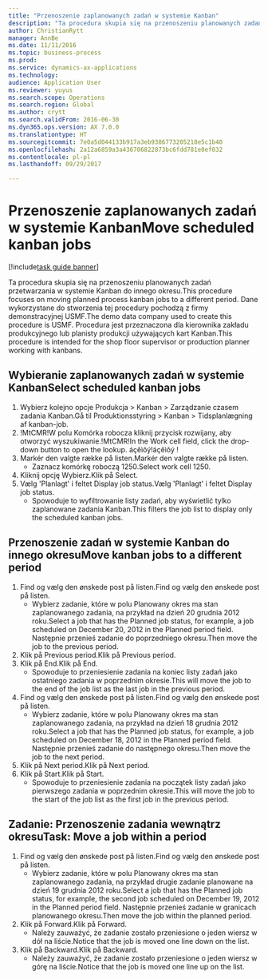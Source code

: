 ```yaml
--- 
title: "Przenoszenie zaplanowanych zadań w systemie Kanban"
description: "Ta procedura skupia się na przenoszeniu planowanych zadań przetwarzania w systemie Kanban do innego okresu."
author: ChristianRytt
manager: AnnBe
ms.date: 11/11/2016
ms.topic: business-process
ms.prod: 
ms.service: dynamics-ax-applications
ms.technology: 
audience: Application User
ms.reviewer: yuyus
ms.search.scope: Operations
ms.search.region: Global
ms.author: crytt
ms.search.validFrom: 2016-06-30
ms.dyn365.ops.version: AX 7.0.0
ms.translationtype: HT
ms.sourcegitcommit: 7e0a5d044133b917a3eb9386773205218e5c1b40
ms.openlocfilehash: 2a12a6859a3a436706822873bc6fdd781e0ef032
ms.contentlocale: pl-pl
ms.lasthandoff: 09/29/2017

---
```

# <a name="move-scheduled-kanban-jobs"></a><span data-ttu-id="2a375-103">Przenoszenie zaplanowanych zadań w systemie Kanban</span><span class="sxs-lookup"><span data-stu-id="2a375-103">Move scheduled kanban jobs</span></span>

[!include[task guide banner](../../includes/task-guide-banner.md)]

<span data-ttu-id="2a375-104">Ta procedura skupia się na przenoszeniu planowanych zadań przetwarzania w systemie Kanban do innego okresu.</span><span class="sxs-lookup"><span data-stu-id="2a375-104">This procedure focuses on moving planned process kanban jobs to a different period.</span></span> <span data-ttu-id="2a375-105">Dane wykorzystane do stworzenia tej procedury pochodzą z firmy demonstracyjnej USMF.</span><span class="sxs-lookup"><span data-stu-id="2a375-105">The demo data company used to create this procedure is USMF.</span></span> <span data-ttu-id="2a375-106">Procedura jest przeznaczona dla kierownika zakładu produkcyjnego lub planisty produkcji używających kart Kanban.</span><span class="sxs-lookup"><span data-stu-id="2a375-106">This procedure is intended for the shop floor supervisor or production planner working with kanbans.</span></span>


## <a name="select-scheduled-kanban-jobs"></a><span data-ttu-id="2a375-107">Wybieranie zaplanowanych zadań w systemie Kanban</span><span class="sxs-lookup"><span data-stu-id="2a375-107">Select scheduled kanban jobs</span></span>
1. <span data-ttu-id="2a375-108">Wybierz kolejno opcje Produkcja > Kanban > Zarządzanie czasem zadania Kanban.</span><span class="sxs-lookup"><span data-stu-id="2a375-108">Gå til Produktionsstyring > Kanban > Tidsplanlægning af kanban-job.</span></span>
2. <span data-ttu-id="2a375-109">!MtCMR!W polu Komórka robocza kliknij przycisk rozwijany, aby otworzyć wyszukiwanie.</span><span class="sxs-lookup"><span data-stu-id="2a375-109">!MtCMR!In the Work cell field, click the drop-down button to open the lookup.</span></span> <span data-ttu-id="2a375-110">áçêìõý!</span><span class="sxs-lookup"><span data-stu-id="2a375-110">áçêìõý !</span></span>
3. <span data-ttu-id="2a375-111">Markér den valgte række på listen.</span><span class="sxs-lookup"><span data-stu-id="2a375-111">Markér den valgte række på listen.</span></span>
    * <span data-ttu-id="2a375-112">Zaznacz komórkę roboczą 1250.</span><span class="sxs-lookup"><span data-stu-id="2a375-112">Select work cell 1250.</span></span>  
4. <span data-ttu-id="2a375-113">Kliknij opcję Wybierz.</span><span class="sxs-lookup"><span data-stu-id="2a375-113">Klik på Select.</span></span>
5. <span data-ttu-id="2a375-114">Vælg 'Planlagt' i feltet Display job status.</span><span class="sxs-lookup"><span data-stu-id="2a375-114">Vælg 'Planlagt' i feltet Display job status.</span></span>
    * <span data-ttu-id="2a375-115">Spowoduje to wyfiltrowanie listy zadań, aby wyświetlić tylko zaplanowane zadania Kanban.</span><span class="sxs-lookup"><span data-stu-id="2a375-115">This filters the job list to display only the scheduled kanban jobs.</span></span>  

## <a name="move-kanban-jobs-to-a-different-period"></a><span data-ttu-id="2a375-116">Przenoszenie zadań w systemie Kanban do innego okresu</span><span class="sxs-lookup"><span data-stu-id="2a375-116">Move kanban jobs to a different period</span></span>
1. <span data-ttu-id="2a375-117">Find og vælg den ønskede post på listen.</span><span class="sxs-lookup"><span data-stu-id="2a375-117">Find og vælg den ønskede post på listen.</span></span>
    * <span data-ttu-id="2a375-118">Wybierz zadanie, które w polu Planowany okres ma stan zaplanowanego zadania, na przykład na dzień 20 grudnia 2012 roku.</span><span class="sxs-lookup"><span data-stu-id="2a375-118">Select a job that has the Planned job status, for example, a job scheduled on December 20, 2012  in the Planned period field.</span></span> <span data-ttu-id="2a375-119">Następnie przenieś zadanie do poprzedniego okresu.</span><span class="sxs-lookup"><span data-stu-id="2a375-119">Then move the job to the previous period.</span></span>  
2. <span data-ttu-id="2a375-120">Klik på Previous period.</span><span class="sxs-lookup"><span data-stu-id="2a375-120">Klik på Previous period.</span></span>
3. <span data-ttu-id="2a375-121">Klik på End.</span><span class="sxs-lookup"><span data-stu-id="2a375-121">Klik på End.</span></span>
    * <span data-ttu-id="2a375-122">Spowoduje to przeniesienie zadania na koniec listy zadań jako ostatniego zadania w poprzednim okresie.</span><span class="sxs-lookup"><span data-stu-id="2a375-122">This will move the job to the end of the job list as the last job in the previous period.</span></span>  
4. <span data-ttu-id="2a375-123">Find og vælg den ønskede post på listen.</span><span class="sxs-lookup"><span data-stu-id="2a375-123">Find og vælg den ønskede post på listen.</span></span>
    * <span data-ttu-id="2a375-124">Wybierz zadanie, które w polu Planowany okres ma stan zaplanowanego zadania, na przykład na dzień 18 grudnia 2012 roku.</span><span class="sxs-lookup"><span data-stu-id="2a375-124">Select a job that has the Planned job status, for example, a job scheduled on December 18, 2012 in the Planned period field.</span></span> <span data-ttu-id="2a375-125">Następnie przenieś zadanie do następnego okresu.</span><span class="sxs-lookup"><span data-stu-id="2a375-125">Then move the job to the next period.</span></span>  
5. <span data-ttu-id="2a375-126">Klik på Next period.</span><span class="sxs-lookup"><span data-stu-id="2a375-126">Klik på Next period.</span></span>
6. <span data-ttu-id="2a375-127">Klik på Start.</span><span class="sxs-lookup"><span data-stu-id="2a375-127">Klik på Start.</span></span>
    * <span data-ttu-id="2a375-128">Spowoduje to przeniesienie zadania na początek listy zadań jako pierwszego zadania w poprzednim okresie.</span><span class="sxs-lookup"><span data-stu-id="2a375-128">This will move the job to the start of the job list as the first job in the previous period.</span></span>  

## <a name="task-move-a-job-within-a-period"></a><span data-ttu-id="2a375-129">Zadanie: Przenoszenie zadania wewnątrz okresu</span><span class="sxs-lookup"><span data-stu-id="2a375-129">Task: Move a job within a period</span></span>
1. <span data-ttu-id="2a375-130">Find og vælg den ønskede post på listen.</span><span class="sxs-lookup"><span data-stu-id="2a375-130">Find og vælg den ønskede post på listen.</span></span>
    * <span data-ttu-id="2a375-131">Wybierz zadanie, które w polu Planowany okres ma stan zaplanowanego zadania, na przykład drugie zadanie planowane na dzień 19 grudnia 2012 roku.</span><span class="sxs-lookup"><span data-stu-id="2a375-131">Select a job that has the Planned job status, for example, the second job scheduled on December 19, 2012 in the Planned period field.</span></span> <span data-ttu-id="2a375-132">Następnie przenieś zadanie w granicach planowanego okresu.</span><span class="sxs-lookup"><span data-stu-id="2a375-132">Then move the job within the planned period.</span></span>  
2. <span data-ttu-id="2a375-133">Klik på Forward.</span><span class="sxs-lookup"><span data-stu-id="2a375-133">Klik på Forward.</span></span>
    * <span data-ttu-id="2a375-134">Należy zauważyć, że zadanie zostało przeniesione o jeden wiersz w dół na liście.</span><span class="sxs-lookup"><span data-stu-id="2a375-134">Notice that the job is moved one line down on the list.</span></span>  
3. <span data-ttu-id="2a375-135">Klik på Backward.</span><span class="sxs-lookup"><span data-stu-id="2a375-135">Klik på Backward.</span></span>
    * <span data-ttu-id="2a375-136">Należy zauważyć, że zadanie zostało przeniesione o jeden wiersz w górę na liście.</span><span class="sxs-lookup"><span data-stu-id="2a375-136">Notice that the job is moved one line up on the list.</span></span>  


